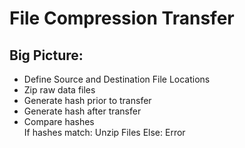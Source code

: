 # File Compression Transfer

## Big Picture:
- Define Source and Destination File Locations
- Zip raw data files
- Generate hash prior to transfer
- Generate hash after transfer 
- Compare hashes    
    If hashes match: Unzip Files
    Else: Error 
